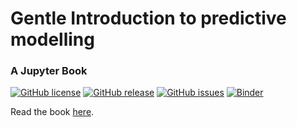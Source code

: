 
# Gentle Introduction to predictive modelling
### A Jupyter Book

[![GitHub license](https://img.shields.io/github/license/pni-lab/predmod_lecture.svg)](https://github.com/pni-lab/predmod_lecture/blob/master/LICENSE)
[![GitHub release](https://img.shields.io/github/release/pni-lab/predmod_lecture.svg)](https://github.com/pni-lab/predmod_lecture/releases/)
[![GitHub issues](https://img.shields.io/github/issues/pni-lab/mlconfound.svg)](https://GitHub.com/pni-lab/predmod_lecture/issues/)
[![Binder](https://mybinder.org/badge_logo.svg)](https://mybinder.org/v2/gh/pni-lab/predmod_lecture/master)

Read the book [here](pni-lab.github.io/predmod_lecture).

